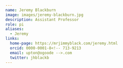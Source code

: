 ```yaml
---
name: Jeremy Blackburn
image: images/jeremy-blackburn.jpg
description: Assistant Professor
role: pi
aliases:
  - Jeremy
links:
  home-page: https://mrjimmyblack.com/jeremy.html
  orcid: 0000-0001-8<!-- 713-9213
  email: upton@ogoode -->.com
  twitter: jhblackb
---
```


<!-- Upton is a good dog.
He studied at the University of Good Dogs.
He likes pets, walkies, and treats. -->
